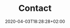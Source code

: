 ---
title: Contact
date: 2020-04-03T18:28:28+02:00
draft: false
description: 
header:
  description: Evelyn Wunder 
modules:
  -
    partial: text-groups
    params:
      - name: Kontakt
        description: 
---